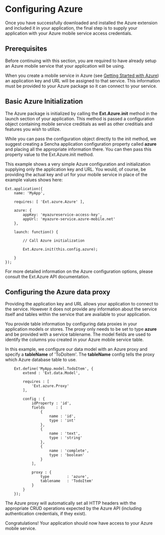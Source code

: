 Configuring Azure
====

Once you have successfully downloaded and installed the Azure extension and included it in your application, the final step is to supply your application with your Azure mobile service access credentials. 

Prerequisites
---

Before continuing with this section, you are required to have already setup an Azure mobile service that your application will be using. 

When you create a mobile service in Azure (see [Getting Started with Azure](#!/guide/getting_started)) an application key and URL will be assigned to that service. This information must be provided to your Azure package so it can connect to your service.


Basic Azure Initialization
---
The Azure package is initialized by calling the **Ext.Azure.init** method in the launch section of your application. This method is passed a configuration object containing mobile service creditials as well as other creditials and features you wish to utilize.

While you can pass the configuration object directly to the init method, we suggest creating a Sencha application configuration property called **azure** and placing all the appropriate information there. You can then pass this property value to the Ext.Azure.init method.

This example shows a very simple Azure configuration and initialization supplying only the application key and URL. You would, of course, be providing the actual key and url for your mobile service in place of the example values shows here:

    Ext.application({
        name: 'MyApp',

        requires: [ 'Ext.azure.Azure' ],

        azure: {
            appKey: 'myazureservice-access-key',
            appUrl: 'myazure-service.azure-mobile.net'
        },

        launch: function() {

            // Call Azure initialization

            Ext.Azure.init(this.config.azure);

        }
    });

For more detailed information on the Azure configuration options, please consult the Ext.Azure API documentation.

Configuring the Azure data proxy
----

Providing the application key and URL allows your application to connect to the service. However it does not provide any information about the service itself and tables within the service that are available to your application. 

You provide table information by configuring data proxies in your application models or stores. The proxy only needs to be set to type **azure** and be provided with a service tablename. The model fields are used to identify the columns you created in your Azure mobile service table.

In this example, we configure our data model with an Azure proxy and specify a **tableName** of 'ToDoItem'. The **tableName** config tells the proxy which Azure database table to use.


        Ext.define('MyApp.model.TodoItem', {
            extend : 'Ext.data.Model',

            requires : [
                'Ext.azure.Proxy'
            ],

            config : {
                idProperty : 'id',
                fields     : [
                    {
                        name : 'id',
                        type : 'int'
                    },
                    {
                        name : 'text',
                        type : 'string'
                    },
                    {
                        name : 'complete',
                        type : 'boolean'
                    }
                ],

                proxy : {
                    type        : 'azure',
                    tablename   : 'TodoItem'
                }
            }
        });


The Azure proxy will automatically set all HTTP headers with the appropriate CRUD operations expected by the Azure API (including authentication credentials, if they exist).

Congratulations! Your application should now have access to your Azure mobile service.

